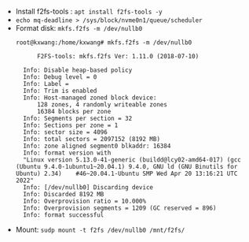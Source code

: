- Install f2fs-tools : `apt install f2fs-tools -y`
- `echo mq-deadline > /sys/block/nvme0n1/queue/scheduler`
- Format disk: `mkfs.f2fs -m /dev/nullb0`
  ```
  root@kxwang:/home/kxwang# mkfs.f2fs -m /dev/nullb0

		F2FS-tools: mkfs.f2fs Ver: 1.11.0 (2018-07-10)

	Info: Disable heap-based policy
	Info: Debug level = 0
	Info: Label = 
	Info: Trim is enabled
	Info: Host-managed zoned block device:
      	128 zones, 4 randomly writeable zones
      	16384 blocks per zone
	Info: Segments per section = 32
	Info: Sections per zone = 1
	Info: sector size = 4096
	Info: total sectors = 2097152 (8192 MB)
	Info: zone aligned segment0 blkaddr: 16384
	Info: format version with
  	"Linux version 5.13.0-41-generic (buildd@lcy02-amd64-017) (gcc (Ubuntu 9.4.0-1ubuntu1~20.04.1) 9.4.0, GNU ld (GNU Binutils for Ubuntu) 2.34) 	#46~20.04.1-Ubuntu SMP Wed Apr 20 13:16:21 UTC 2022"
	Info: [/dev/nullb0] Discarding device
	Info: Discarded 8192 MB
	Info: Overprovision ratio = 10.000%
	Info: Overprovision segments = 1209 (GC reserved = 896)
	Info: format successful

  ```
- Mount: `sudp mount -t f2fs /dev/nullb0 /mnt/f2fs/`

